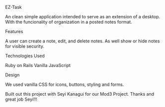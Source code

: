 EZ-Task

An clean simple application intended to serve as an extension of a desktop. With the funcionality of organization in a posted notes format. 

Features

A user can create a note, edit, and delete notes. As well show or hide notes for visible security. 

Technologies Used

Ruby on Rails
Vanilla JavaScript

Design

We used vanilla CSS for icons, buttons, styling and forms. 

Built out this project with Seyi Kanagui for our Mod3 Project. Thanks and great job Seyi!!! 

